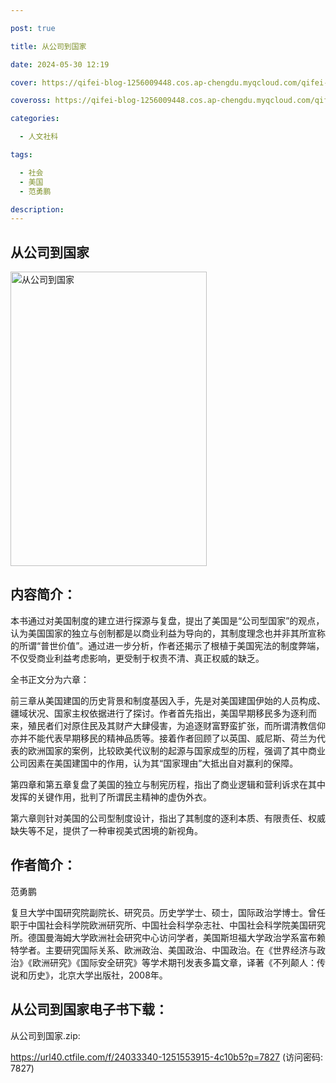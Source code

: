 ```yaml
---

post: true

title: 从公司到国家

date: 2024-05-30 12:19

cover: https://qifei-blog-1256009448.cos.ap-chengdu.myqcloud.com/qifei-blog/s33857224.jpg

coveross: https://qifei-blog-1256009448.cos.ap-chengdu.myqcloud.com/qifei-blog/s33857224.jpg

categories:

  - 人文社科

tags:

  - 社会
  - 美国
  - 范勇鹏

description:
---
```


## 从公司到国家

<img alt="从公司到国家" class="aligncenter loading" data-was-processed="true" decoding="async" fetchpriority="high" height="471" src="https://qifei-blog-1256009448.cos.ap-chengdu.myqcloud.com/qifei-blog/s33857224.jpg" style="cursor: zoom-in;" width="314"/>

## 内容简介：

本书通过对美国制度的建立进行探源与复盘，提出了美国是“公司型国家”的观点，认为美国国家的独立与创制都是以商业利益为导向的，其制度理念也并非其所宣称的所谓“普世价值”。通过进一步分析，作者还揭示了根植于美国宪法的制度弊端，不仅受商业利益考虑影响，更受制于权责不清、真正权威的缺乏。

全书正文分为六章：

前三章从美国建国的历史背景和制度基因入手，先是对美国建国伊始的人员构成、疆域状况、国家主权依据进行了探讨。作者首先指出，美国早期移民多为逐利而来，殖民者们对原住民及其财产大肆侵害，为追逐财富野蛮扩张，而所谓清教信仰亦并不能代表早期移民的精神品质等。接着作者回顾了以英国、威尼斯、荷兰为代表的欧洲国家的案例，比较欧美代议制的起源与国家成型的历程，强调了其中商业公司因素在美国建国中的作用，认为其“国家理由”大抵出自对赢利的保障。

第四章和第五章复盘了美国的独立与制宪历程，指出了商业逻辑和营利诉求在其中发挥的关键作用，批判了所谓民主精神的虚伪外衣。

第六章则针对美国的公司型制度设计，指出了其制度的逐利本质、有限责任、权威缺失等不足，提供了一种审视美式困境的新视角。

## 作者简介：

范勇鹏

复旦大学中国研究院副院长、研究员。历史学学士、硕士，国际政治学博士。曾任职于中国社会科学院欧洲研究所、中国社会科学杂志社、中国社会科学院美国研究所。德国曼海姆大学欧洲社会研究中心访问学者，美国斯坦福大学政治学系富布赖特学者。主要研究国际关系、欧洲政治、美国政治、中国政治。在《世界经济与政治》《欧洲研究》《国际安全研究》等学术期刊发表多篇文章，译著《不列颠人：传说和历史》，北京大学出版社，2008年。

## 从公司到国家电子书下载：

从公司到国家.zip: 

https://url40.ctfile.com/f/24033340-1251553915-4c10b5?p=7827 (访问密码: 7827)
